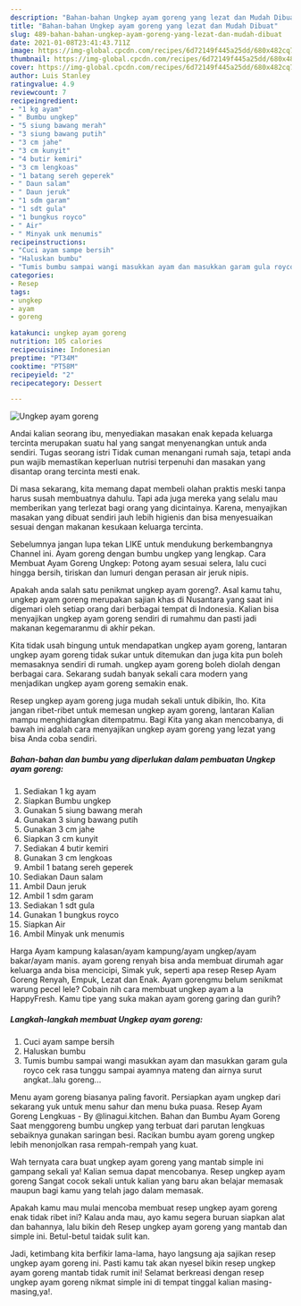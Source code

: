 ```yaml
---
description: "Bahan-bahan Ungkep ayam goreng yang lezat dan Mudah Dibuat"
title: "Bahan-bahan Ungkep ayam goreng yang lezat dan Mudah Dibuat"
slug: 489-bahan-bahan-ungkep-ayam-goreng-yang-lezat-dan-mudah-dibuat
date: 2021-01-08T23:41:43.711Z
image: https://img-global.cpcdn.com/recipes/6d72149f445a25dd/680x482cq70/ungkep-ayam-goreng-foto-resep-utama.jpg
thumbnail: https://img-global.cpcdn.com/recipes/6d72149f445a25dd/680x482cq70/ungkep-ayam-goreng-foto-resep-utama.jpg
cover: https://img-global.cpcdn.com/recipes/6d72149f445a25dd/680x482cq70/ungkep-ayam-goreng-foto-resep-utama.jpg
author: Luis Stanley
ratingvalue: 4.9
reviewcount: 7
recipeingredient:
- "1 kg ayam"
- " Bumbu ungkep"
- "5 siung bawang merah"
- "3 siung bawang putih"
- "3 cm jahe"
- "3 cm kunyit"
- "4 butir kemiri"
- "3 cm lengkoas"
- "1 batang sereh geperek"
- " Daun salam"
- " Daun jeruk"
- "1 sdm garam"
- "1 sdt gula"
- "1 bungkus royco"
- " Air"
- " Minyak unk menumis"
recipeinstructions:
- "Cuci ayam sampe bersih"
- "Haluskan bumbu"
- "Tumis bumbu sampai wangi masukkan ayam dan masukkan garam gula royco cek rasa tunggu sampai ayamnya mateng dan airnya surut angkat..lalu goreng..."
categories:
- Resep
tags:
- ungkep
- ayam
- goreng

katakunci: ungkep ayam goreng 
nutrition: 105 calories
recipecuisine: Indonesian
preptime: "PT34M"
cooktime: "PT58M"
recipeyield: "2"
recipecategory: Dessert

---
```



![Ungkep ayam goreng](https://img-global.cpcdn.com/recipes/6d72149f445a25dd/680x482cq70/ungkep-ayam-goreng-foto-resep-utama.jpg)

Andai kalian seorang ibu, menyediakan masakan enak kepada keluarga tercinta merupakan suatu hal yang sangat menyenangkan untuk anda sendiri. Tugas seorang istri Tidak cuman menangani rumah saja, tetapi anda pun wajib memastikan keperluan nutrisi terpenuhi dan masakan yang disantap orang tercinta mesti enak.

Di masa  sekarang, kita memang dapat membeli olahan praktis meski tanpa harus susah membuatnya dahulu. Tapi ada juga mereka yang selalu mau memberikan yang terlezat bagi orang yang dicintainya. Karena, menyajikan masakan yang dibuat sendiri jauh lebih higienis dan bisa menyesuaikan sesuai dengan makanan kesukaan keluarga tercinta. 

Sebelumnya jangan lupa tekan LIKE untuk mendukung berkembangnya Channel ini. Ayam goreng dengan bumbu ungkep yang lengkap. Cara Membuat Ayam Goreng Ungkep: Potong ayam sesuai selera, lalu cuci hingga bersih, tiriskan dan lumuri dengan perasan air jeruk nipis.

Apakah anda salah satu penikmat ungkep ayam goreng?. Asal kamu tahu, ungkep ayam goreng merupakan sajian khas di Nusantara yang saat ini digemari oleh setiap orang dari berbagai tempat di Indonesia. Kalian bisa menyajikan ungkep ayam goreng sendiri di rumahmu dan pasti jadi makanan kegemaranmu di akhir pekan.

Kita tidak usah bingung untuk mendapatkan ungkep ayam goreng, lantaran ungkep ayam goreng tidak sukar untuk ditemukan dan juga kita pun boleh memasaknya sendiri di rumah. ungkep ayam goreng boleh diolah dengan berbagai cara. Sekarang sudah banyak sekali cara modern yang menjadikan ungkep ayam goreng semakin enak.

Resep ungkep ayam goreng juga mudah sekali untuk dibikin, lho. Kita jangan ribet-ribet untuk memesan ungkep ayam goreng, lantaran Kalian mampu menghidangkan ditempatmu. Bagi Kita yang akan mencobanya, di bawah ini adalah cara menyajikan ungkep ayam goreng yang lezat yang bisa Anda coba sendiri.

<!--inarticleads1-->

##### Bahan-bahan dan bumbu yang diperlukan dalam pembuatan Ungkep ayam goreng:

1. Sediakan 1 kg ayam
1. Siapkan  Bumbu ungkep
1. Gunakan 5 siung bawang merah
1. Gunakan 3 siung bawang putih
1. Gunakan 3 cm jahe
1. Siapkan 3 cm kunyit
1. Sediakan 4 butir kemiri
1. Gunakan 3 cm lengkoas
1. Ambil 1 batang sereh geperek
1. Sediakan  Daun salam
1. Ambil  Daun jeruk
1. Ambil 1 sdm garam
1. Sediakan 1 sdt gula
1. Gunakan 1 bungkus royco
1. Siapkan  Air
1. Ambil  Minyak unk menumis


Harga Ayam kampung kalasan/ayam kampung/ayam ungkep/ayam bakar/ayam manis. ayam goreng renyah bisa anda membuat dirumah agar keluarga anda bisa mencicipi, Simak yuk, seperti apa resep Resep Ayam Goreng Renyah, Empuk, Lezat dan Enak. Ayam gorengmu belum senikmat warung pecel lele? Cobain nih cara membuat ungkep ayam a la HappyFresh. Kamu tipe yang suka makan ayam goreng garing dan gurih? 

<!--inarticleads2-->

##### Langkah-langkah membuat Ungkep ayam goreng:

1. Cuci ayam sampe bersih
1. Haluskan bumbu
1. Tumis bumbu sampai wangi masukkan ayam dan masukkan garam gula royco cek rasa tunggu sampai ayamnya mateng dan airnya surut angkat..lalu goreng...


Menu ayam goreng biasanya paling favorit. Persiapkan ayam ungkep dari sekarang yuk untuk menu sahur dan menu buka puasa. Resep Ayam Goreng Lengkuas - By @linagui.kitchen. Bahan dan Bumbu Ayam Goreng Saat menggoreng bumbu ungkep yang terbuat dari parutan lengkuas sebaiknya gunakan saringan besi. Racikan bumbu ayam goreng ungkep lebih menonjolkan rasa rempah-rempah yang kuat. 

Wah ternyata cara buat ungkep ayam goreng yang mantab simple ini gampang sekali ya! Kalian semua dapat mencobanya. Resep ungkep ayam goreng Sangat cocok sekali untuk kalian yang baru akan belajar memasak maupun bagi kamu yang telah jago dalam memasak.

Apakah kamu mau mulai mencoba membuat resep ungkep ayam goreng enak tidak ribet ini? Kalau anda mau, ayo kamu segera buruan siapkan alat dan bahannya, lalu bikin deh Resep ungkep ayam goreng yang mantab dan simple ini. Betul-betul taidak sulit kan. 

Jadi, ketimbang kita berfikir lama-lama, hayo langsung aja sajikan resep ungkep ayam goreng ini. Pasti kamu tak akan nyesel bikin resep ungkep ayam goreng mantab tidak rumit ini! Selamat berkreasi dengan resep ungkep ayam goreng nikmat simple ini di tempat tinggal kalian masing-masing,ya!.

